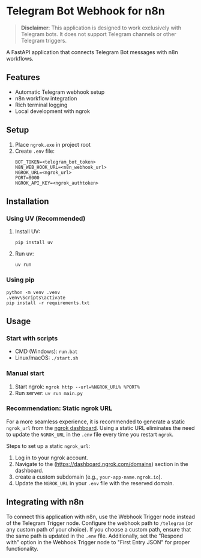 # Telegram Bot Webhook for n8n

> **Disclaimer**: This application is designed to work exclusively with Telegram bots. It does not support Telegram channels or other Telegram triggers.

A FastAPI application that connects Telegram Bot messages with n8n workflows.

## Features

- Automatic Telegram webhook setup
- n8n workflow integration
- Rich terminal logging
- Local development with ngrok

## Setup

1. Place `ngrok.exe` in project root
2. Create `.env` file:
   ```
   BOT_TOKEN=<telegram_bot_token>
   N8N_WEB_HOOK_URL=<n8n_webhook_url>
   NGROK_URL=<ngrok_url>
   PORT=8000
   NGROK_API_KEY=<ngrok_authtoken>
   ```

## Installation

### Using UV (Recommended)

1. Install UV:
   ```
   pip install uv
   ```

2. Run uv:
   ```
   uv run
   ```

### Using pip

```
python -m venv .venv
.venv\Scripts\activate
pip install -r requirements.txt
```

## Usage

### Start with scripts

- CMD (Windows): `run.bat`
- Linux/macOS: `./start.sh`

### Manual start

1. Start ngrok: `ngrok http --url=%NGROK_URL% %PORT%`
2. Run server: `uv run main.py`

### Recommendation: Static ngrok URL

For a more seamless experience, it is recommended to generate a static `ngrok_url` from the [ngrok dashboard](https://dashboard.ngrok.com/). Using a static URL eliminates the need to update the `NGROK_URL` in the `.env` file every time you restart `ngrok`. 

Steps to set up a static `ngrok_url`:
1. Log in to your ngrok account.
2. Navigate to the (https://dashboard.ngrok.com/domains) section in the dashboard.
3. create a custom subdomain (e.g., `your-app-name.ngrok.io`).
4. Update the `NGROK_URL` in your `.env` file with the reserved domain.

## Integrating with n8n

To connect this application with n8n, use the Webhook Trigger node instead of the Telegram Trigger node. Configure the webhook path to `/telegram` (or any custom path of your choice). If you choose a custom path, ensure that the same path is updated in the `.env` file. Additionally, set the "Respond with" option in the Webhook Trigger node to "First Entry JSON" for proper functionality.



